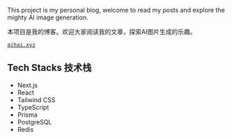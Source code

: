 This project is my personal blog, welcome to read my posts and explore the mighty AI image generation.

本项目是我的博客。欢迎大家阅读我的文章，探索AI图片生成的乐趣。

[`qihai.xyz`](qihai.xyz)

## Tech Stacks 技术栈

- Next.js
- React
- Tailwind CSS
- TypeScript
- Prisma
- PostgreSQL
- Redis


